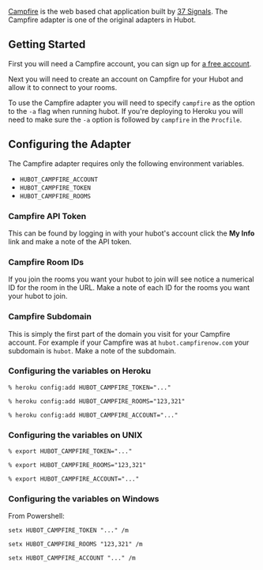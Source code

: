 [Campfire](http://campfirenow.com) is the web based chat application built by
[37 Signals](http://37signals.com). The Campfire adapter is one of the original
adapters in Hubot.

## Getting Started

First you will need a Campfire account, you can sign up for
[a free account](https://signup.37signals.com/campfire/free/signup/new).

Next you will need to create an account on Campfire for your Hubot and allow it
to connect to your rooms.

To use the Campfire adapter you will need to specify `campfire` as the option
to the `-a` flag when running hubot. If you're deploying to Heroku you will
need to make sure the `-a` option is followed by `campfire` in the `Procfile`.

## Configuring the Adapter

The Campfire adapter requires only the following environment variables.

* `HUBOT_CAMPFIRE_ACCOUNT`
* `HUBOT_CAMPFIRE_TOKEN`
* `HUBOT_CAMPFIRE_ROOMS`

### Campfire API Token

This can be found by logging in with your hubot's account click the **My Info**
link and make a note of the API token.

### Campfire Room IDs

If you join the rooms you want your hubot to join will see notice a numerical
ID for the room in the URL. Make a note of each ID for the rooms you want your
hubot to join.

### Campfire Subdomain

This is simply the first part of the domain you visit for your Campfire
account. For example if your Campfire was at `hubot.campfirenow.com` your
subdomain is `hubot`. Make a note of the subdomain.

### Configuring the variables on Heroku

    % heroku config:add HUBOT_CAMPFIRE_TOKEN="..."

    % heroku config:add HUBOT_CAMPFIRE_ROOMS="123,321"

    % heroku config:add HUBOT_CAMPFIRE_ACCOUNT="..."

### Configuring the variables on UNIX

    % export HUBOT_CAMPFIRE_TOKEN="..."

    % export HUBOT_CAMPFIRE_ROOMS="123,321"

    % export HUBOT_CAMPFIRE_ACCOUNT="..."

### Configuring the variables on Windows

From Powershell:

    setx HUBOT_CAMPFIRE_TOKEN "..." /m

    setx HUBOT_CAMPFIRE_ROOMS "123,321" /m 

    setx HUBOT_CAMPFIRE_ACCOUNT "..." /m
